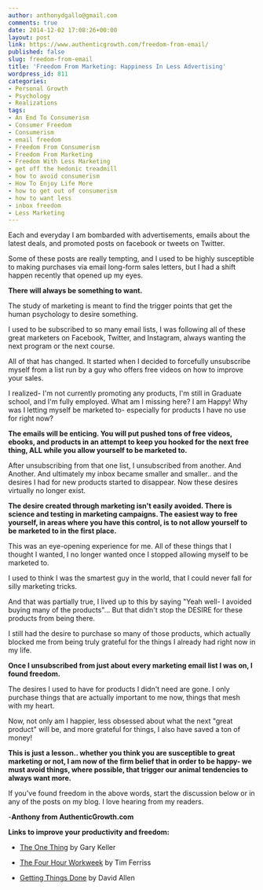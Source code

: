 ```yaml
---
author: anthonydgallo@gmail.com
comments: true
date: 2014-12-02 17:08:26+00:00
layout: post
link: https://www.authenticgrowth.com/freedom-from-email/
published: false
slug: freedom-from-email
title: 'Freedom From Marketing: Happiness In Less Advertising'
wordpress_id: 811
categories:
- Personal Growth
- Psychology
- Realizations
tags:
- An End To Consumerism
- Consumer Freedom
- Consumerism
- email freedom
- Freedom From Consumerism
- Freedom From Marketing
- Freedom With Less Marketing
- get off the hedonic treadmill
- how to avoid consumerism
- How To Enjoy Life More
- how to get out of consumerism
- how to want less
- inbox freedom
- Less Marketing
---
```


Each and everyday I am bombarded with advertisements, emails about the latest deals, and promoted posts on facebook or tweets on Twitter.

Some of these posts are really tempting, and I used to be highly susceptible to making purchases via email long-form sales letters, but I had a shift happen recently that opened up my eyes.

**There will always be something to want.**

The study of marketing is meant to find the trigger points that get the human psychology to desire something.

I used to be subscribed to so many email lists, I was following all of these great marketers on Facebook, Twitter, and Instagram, always wanting the next program or the next course.

All of that has changed. It started when I decided to forcefully unsubscribe myself from a list run by a guy who offers free videos on how to improve your sales.

I realized- I'm not currently promoting any products, I'm still in Graduate school, and I'm fully employed. What am I missing here? I am Happy! Why was I letting myself be marketed to- especially for products I have no use for right now?

**The emails will be enticing. You will put pushed tons of free videos, ebooks, and products in an attempt to keep you hooked for the next free thing, ALL while you allow yourself to be marketed to.**

After unsubscribing from that one list, I unsubscribed from another. And Another. And ultimately my inbox became smaller and smaller.. and the desires I had for new products started to disappear. Now these desires virtually no longer exist.

**The desire created through marketing isn't easily avoided. There is science and testing in marketing campaigns. The easiest way to free yourself, in areas where you have this control, is to not allow yourself to be marketed to in the first place.**

This was an eye-opening experience for me. All of these things that I thought I wanted, I no longer wanted once I stopped allowing myself to be marketed to.

I used to think I was the smartest guy in the world, that I could never fall for silly marketing tricks.

And that was partially true, I lived up to this by saying "Yeah well- I avoided buying many of the products"... But that didn't stop the DESIRE for these products from being there.

I still had the desire to purchase so many of those products, which actually blocked me from being truly grateful for the things I already had right now in my life.

**Once I unsubscribed from just about every marketing email list I was on, I found freedom.**

The desires I used to have for products I didn't need are gone. I only purchase things that are actually important to me now, things that mesh with my heart.

Now, not only am I happier, less obsessed about what the next "great product" will be, and more grateful for things, I also have saved a ton of money!

**This is just a lesson.. whether you think you are susceptible to great marketing or not, I am now of the firm belief that in order to be happy- we must avoid things, where possible, that trigger our animal tendencies to always want more.**

If you've found freedom in the above words, start the discussion below or in any of the posts on my blog. I love hearing from my readers.

-**Anthony from AuthenticGrowth.com**

**Links to improve your productivity and freedom:**



 	
  * [The One Thing](http://amzn.to/1FxmGbK) by Gary Keller

 	
  * [The Four Hour Workweek](http://amzn.to/1SEyfHG) by Tim Ferriss

 	
  * [Getting Things Done](http://amzn.to/1Jfocas) by David Allen


